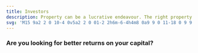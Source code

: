 ```yaml
---
title: Investors
description: Property can be a lucrative endeavour. The right property can offer enticing gains. We work with investors to help them get the best returns on their capital.
svg: 'M15 9a2 2 0 10-4 0v5a2 2 0 01-2 2h6m-6-4h4m8 0a9 9 0 11-18 0 9 9 0 0118 0z'
---
```


### Are you looking for better returns on your capital?